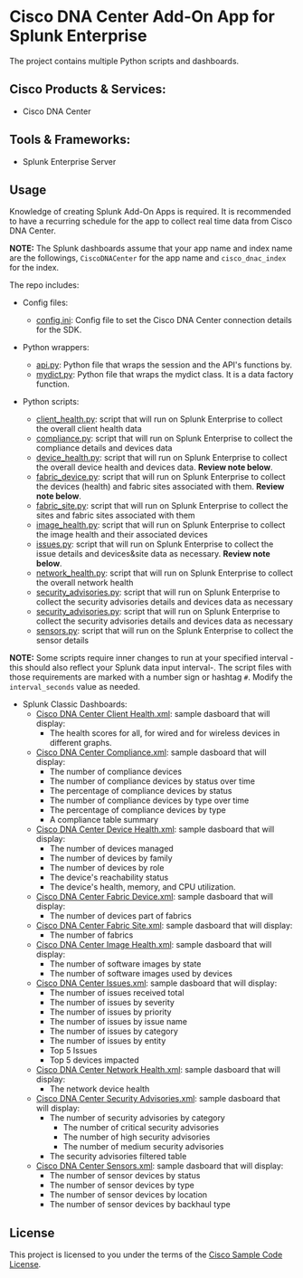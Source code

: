 # Cisco DNA Center Add-On App for Splunk Enterprise

The project contains multiple Python scripts and dashboards.

## Cisco Products & Services:

- Cisco DNA Center

## Tools & Frameworks:

- Splunk Enterprise Server


## Usage

Knowledge of creating Splunk Add-On Apps is required.
It is recommended to have a recurring schedule for the app to collect real time data from Cisco DNA Center.

**NOTE:** The Splunk dashboards assume that your app name and index name are the followings, `CiscoDNACenter` for the app name and `cisco_dnac_index` for the index.

The repo includes:

- Config files:
    - [config.ini](./config.ini): Config file to set the Cisco DNA Center connection details for the SDK.

- Python wrappers:
    - [api.py](./api.py): Python file that wraps the session and the API's functions by.
    - [mydict.py](./mydict.py): Python file that wraps the mydict class. It is a data factory function.

- Python scripts:
    - [client_health.py](./client_health.py): script that will run on Splunk Enterprise to collect the overall client health data
    - [compliance.py](./compliance.py): script that will run on Splunk Enterprise to collect the compliance details and devices data
    - [device_health.py](./device_health.py): script that will run on Splunk Enterprise to collect the overall device health and devices data. **Review note below**.
    - [fabric_device.py](./fabric_device.py): script that will run on Splunk Enterprise to collect the devices (health) and fabric sites associated with them. **Review note below**.
    - [fabric_site.py](./fabric_site.py): script that will run on Splunk Enterprise to collect the sites and fabric sites associated with them
    - [image_health.py](./image_health.py): script that will run on Splunk Enterprise to collect the image health and their associated devices
    - [issues.py](./issues.py): script that will run on Splunk Enterprise to collect the issue details and devices&site data as necessary. **Review note below**.
    - [network_health.py](./network_health.py): script that will run on Splunk Enterprise to collect the overall network health
    - [security_advisories.py](./security_advisories.py): script that will run on Splunk Enterprise to collect the security advisories details and devices data as necessary
    - [security_advisories.py](./security_advisories.py): script that will run on Splunk Enterprise to collect the security advisories details and devices data as necessary
    - [sensors.py](./sensors.py): script that will run on the Splunk Enterprise to collect the sensor details

**NOTE:** Some scripts require inner changes to run at your specified interval -this should also reflect your Splunk data input interval-. The script files with those requirements are marked with a number sign or hashtag `#`. Modify the `interval_seconds` value as needed.

- Splunk Classic Dashboards:
    - [Cisco DNA Center Client Health.xml](./Cisco%20DNA%20Center%20Client%20Health.xml): sample dasboard that will display:
        + The health scores for all, for wired and for wireless devices in different graphs.
    - [Cisco DNA Center Compliance.xml](./Cisco%20DNA%20Center%20Compliance.xml): sample dasboard that will display:
        + The number of compliance devices
        + The number of compliance devices by status over time
        + The percentage of compliance devices by status
        + The number of compliance devices by type over time
        + The percentage of compliance devices by type
        + A compliance table summary
    - [Cisco DNA Center Device Health.xml](./Cisco%20DNA%20Center%20Device%20Health.xml): sample dasboard that will display:
        + The number of devices managed
        + The number of devices by family
        + The number of devices by role
        + The device's reachability status
        + The device's health, memory, and CPU utilization.
    - [Cisco DNA Center Fabric Device.xml](./Cisco%20DNA%20Center%20Fabric%20Device.xml): sample dasboard that will display:
        + The number of devices part of fabrics
    - [Cisco DNA Center Fabric Site.xml](./Cisco%20DNA%20Center%20Fabric%20Site.xml): sample dasboard that will display:
        + The number of fabrics
    - [Cisco DNA Center Image Health.xml](./Cisco%20DNA%20Center%20Image%20Health.xml): sample dasboard that will display:
        + The number of software images by state
        + The number of software images used by devices
    - [Cisco DNA Center Issues.xml](./Cisco%20DNA%20Center%20Issues.xml): sample dasboard that will display:
        + The number of issues received total
        + The number of issues by severity
        + The number of issues by priority
        + The number of issues by issue name
        + The number of issues by category
        + The number of issues by entity
        + Top 5 Issues
        + Top 5 devices impacted
    - [Cisco DNA Center Network Health.xml](./Cisco%20DNA%20Center%20Network%20Health.xml): sample dasboard that will display:
        + The network device health
    - [Cisco DNA Center Security Advisories.xml](./Cisco%20DNA%20Center%20Security%20Advisories.xml): sample dasboard that will display:
        + The number of security advisories by category
            + The number of critical security advisories
            + The number of high security advisories
            + The number of medium security advisories
        + The security advisories filtered table
    - [Cisco DNA Center Sensors.xml](./Cisco%20DNA%20Center%20Sensors.xml): sample dasboard that will display:
        + The number of sensor devices by status
        + The number of sensor devices by type
        + The number of sensor devices by location
        + The number of sensor devices by backhaul type


## License

This project is licensed to you under the terms of the [Cisco Sample Code License](./LICENSE).

